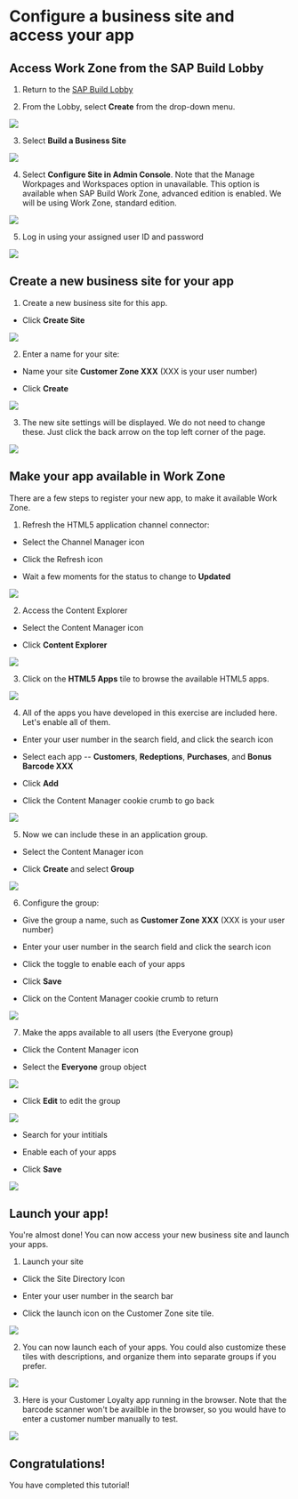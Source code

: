 # Configure a business site and access your app

## Access Work Zone from the SAP Build Lobby

1. Return to the [SAP Build Lobby](https://lcapteched.eu10.build.cloud.sap/lobby)

2. From the Lobby, select **Create** from the drop-down menu.

<img src="images/image4.jpg" />

3. Select **Build a Business Site**

<img src="images/image5.jpg" />

4. Select **Configure Site in Admin Console**. Note that the Manage Workpages and Workspaces option in unavailable. This option is available when SAP Build Work Zone, advanced edition is enabled. We will be using Work Zone, standard edition.

<img src="images/image6.jpg" />

5. Log in using your assigned user ID and password

<img src="images/image6a.jpg" />

## Create a new business site for your app

1. Create a new business site for this app.

- Click **Create Site**

<img src="images/image8.jpg" />

2. Enter a name for your site:

- Name your site **Customer Zone XXX** (XXX is your user number)

- Click **Create**

<img src="images/image9.jpg" />

3. The new site settings will be displayed. We do not need to change these. Just click the back arrow on the top left corner of the page.

<img src="images/image10.jpg" />

## Make your app available in Work Zone

There are a few steps to register your new app, to make it available Work Zone.

1. Refresh the HTML5 application channel connector:

- Select the Channel Manager icon

- Click the Refresh icon

- Wait a few moments for the status to change to **Updated**

<img src="images/image11.jpg" />

2. Access the Content Explorer

- Select the Content Manager icon

- Click **Content Explorer**

<img src="images/image12.jpg" />

3. Click on the **HTML5 Apps** tile to browse the available HTML5 apps.

<img src="images/image13.jpg" />

4. All of the apps you have developed in this exercise are included here. Let's enable all of them.

- Enter your user number in the search field, and click the search icon

- Select each app -- **Customers**, **Redeptions**, **Purchases**, and **Bonus Barcode XXX**

- Click **Add**

- Click the Content Manager cookie crumb to go back

<img src="images/image14.jpg" />

5. Now we can include these in an application group.

- Select the Content Manager icon

- Click **Create** and select **Group**

<img src="images/image15.jpg" />

6. Configure the group:

- Give the group a name, such as **Customer Zone XXX** (XXX is your user number)

- Enter your user number in the search field and click the search icon

- Click the toggle to enable each of your apps

- Click **Save**

- Click on the Content Manager cookie crumb to return

<img src="images/image16.jpg" />

7. Make the apps available to all users (the Everyone group)

- Click the Content Manager icon

- Select the **Everyone** group object

<img src="images/image22.jpg" />

- Click **Edit** to edit the group

<img src="images/image17.jpg" />

- Search for your intitials

- Enable each of your apps

- Click **Save**

<img src="images/image18.jpg" />

## Launch your app!

You're almost done! You can now access your new business site and launch your apps.

1. Launch your site

- Click the Site Directory Icon

- Enter your user number in the search bar

- Click the launch icon on the Customer Zone site tile.

<img src="images/image19.jpg" />

2. You can now launch each of your apps. You could also customize these tiles with descriptions, and organize them into separate groups if you prefer.

<img src="images/image20.jpg" />

3. Here is your Customer Loyalty app running in the browser. Note that the barcode scanner won't be availble in the browser, so you would have to enter a customer number manually to test.

<img src="images/image21.jpg" />

## Congratulations!

You have completed this tutorial!